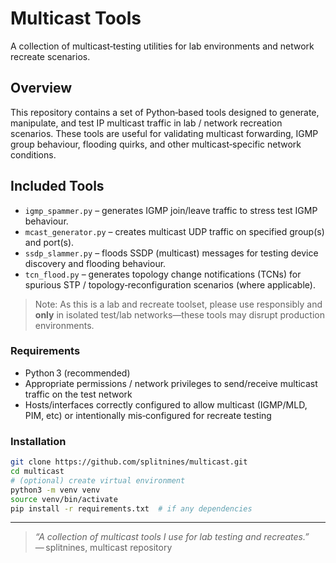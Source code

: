 # Multicast Tools

A collection of multicast‑testing utilities for lab environments and network recreate scenarios.

## Overview

This repository contains a set of Python‑based tools designed to generate, manipulate, and test IP multicast traffic in lab / network recreation scenarios. These tools are useful for validating multicast forwarding, IGMP group behaviour, flooding quirks, and other multicast‑specific network conditions.

## Included Tools

* `igmp_spammer.py` – generates IGMP join/leave traffic to stress test IGMP behaviour.
* `mcast_generator.py` – creates multicast UDP traffic on specified group(s) and port(s).
* `ssdp_slammer.py` – floods SSDP (multicast) messages for testing device discovery and flooding behaviour.
* `tcn_flood.py` – generates topology change notifications (TCNs) for spurious STP / topology‑reconfiguration scenarios (where applicable).

> Note: As this is a lab and recreate toolset, please use responsibly and **only** in isolated test/lab networks—these tools may disrupt production environments.

### Requirements

* Python 3 (recommended)
* Appropriate permissions / network privileges to send/receive multicast traffic on the test network
* Hosts/interfaces correctly configured to allow multicast (IGMP/MLD, PIM, etc) or intentionally mis‑configured for recreate testing

### Installation

```bash
git clone https://github.com/splitnines/multicast.git  
cd multicast  
# (optional) create virtual environment  
python3 -m venv venv  
source venv/bin/activate  
pip install -r requirements.txt  # if any dependencies  
```
---

> *“A collection of multicast tools I use for lab testing and recreates.”*
> — splitnines, multicast repository

